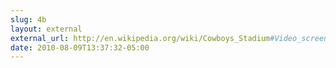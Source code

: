 ```yaml
---
slug: 4b
layout: external
external_url: http://en.wikipedia.org/wiki/Cowboys_Stadium#Video_screen
date: 2010-08-09T13:37:32-05:00
---
```

